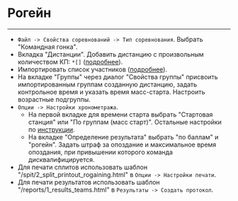 # Рогейн

---

- `Файл -> Свойства соревнований -> Тип соревнования`. Выбрать "Командная гонка".
- Вкладка "Дистанции". Добавить дистанцию с произвольным количеством КП: `*[]` ([подробнее](../user-guide/course.md)).
- Импортировать список участников ([подробнее](../user-guide/import_entries.md)).
- На вкладке "Группы" через диалог "Свойства группы" присвоить импортированным группам созданную дистанцию,
задать контрольное время и указать время масс-старта.
Настроить возрастные подгруппы.
- `Опции -> Настройки хронометража`.
    - На первой вкладке для времени старта выбрать "Стартовая станция" или "По группам (масс старт)".
    Остальные настройки по [инструкции](../user-guide/timekeeping.md).
    - На вкладке "Определение результата" выбрать "по баллам" и "рогейн".
    Задать штраф за опоздание и максимальное время опоздания, при привышении которого команда дисквалифицируется.
- Для печати сплитов использовать шаблон "/spit/2_split_printout_rogaining.html" в `Опции -> Настройки печати`.
- Для печати результатов использовать шаблон "/reports/1_results_teams.html" в `Результаты -> Создать протокол`.

